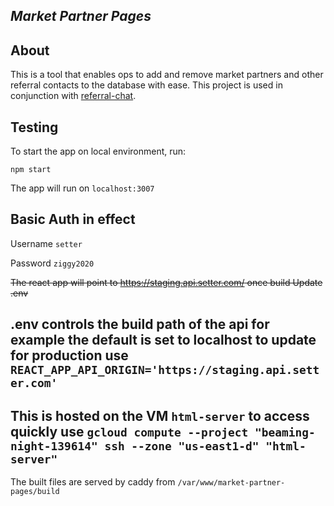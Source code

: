 *Market Partner Pages*
---
About
---
This is a tool that enables ops to add and remove market partners and other referral contacts to the database with ease.
This project is used in conjunction with [referral-chat](https://gitlab.com/Homigo/referral-chat).

Testing
---
To start the app on local environment, run:
```
npm start
```
The app will run on `localhost:3007`

Basic Auth in effect
---
Username `setter`

Password  `ziggy2020`

~~The react app will point to https://staging.api.setter.com/ once build
Update .env~~


.env controls the build path of the api
for example the default is set to localhost to update for production use
`REACT_APP_API_ORIGIN='https://staging.api.setter.com'`
---


This is hosted on the VM `html-server` to access quickly use 
`gcloud compute --project "beaming-night-139614" ssh --zone "us-east1-d" "html-server"`
---


The built files are served by caddy from `/var/www/market-partner-pages/build`